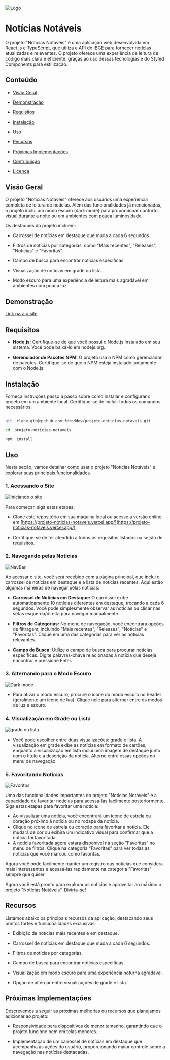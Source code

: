 ![Logo](https://i.imgur.com/p9G1k4A.png)

# Notícias Notáveis

O projeto "Notícias Notáveis" é uma aplicação web desenvolvida em React.js e TypeScript, que utiliza a API do IBGE para fornecer notícias atualizadas e relevantes. O projeto oferece uma experiência de leitura de código mais clara e eficiente, graças ao uso dessas tecnologias e do Styled Components para estilização.

## Conteúdo

- [Visão Geral](#visão-geral)

- [Demonstração](#demonstração)

- [Requisitos](#requisitos)

- [Instalação](#instalação)

- [Uso](#uso)

- [Recursos](#recursos)

- [Próximas Implementações](#próximas-implementações)

- [Contribuição](#contribuição)

- [Licença](#licença)

## Visão Geral

O projeto "Notícias Notáveis" oferece aos usuários uma experiência completa de leitura de notícias. Além das funcionalidades já mencionadas, o projeto inclui um modo escuro (dark mode) para proporcionar conforto visual durante a noite ou em ambientes com pouca luminosidade.

Os destaques do projeto incluem:

- Carrossel de notícias em destaque que muda a cada 6 segundos.

- Filtros de notícias por categorias, como "Mais recentes", "Releases", "Notícias" e "Favoritas".

- Campo de busca para encontrar notícias específicas.

- Visualização de notícias em grade ou lista.

- Modo escuro para uma experiência de leitura mais agradável em ambientes com pouca luz.

## Demonstração

[Link para o site](https://projeto-noticias-notaveis.vercel.app/)

## Requisitos

- **Node.js:** Certifique-se de que você possui o Node.js instalado em seu sistema. Você pode baixá-lo em nodejs.org.

- **Gerenciador de Pacotes NPM:** O projeto usa o NPM como gerenciador de pacotes. Certifique-se de que o NPM esteja instalado juntamente com o Node.js.

## Instalação

Forneça instruções passo a passo sobre como instalar e configurar o projeto em um ambiente local. Certifique-se de incluir todos os comandos necessários.

```bash

git  clone git@github.com:feroddev/projeto-noticias-notaveis.git

cd  projeto-noticias-notaveis

npm  install

```

## Uso

Nesta seção, vamos detalhar como usar o projeto "Notícias Notáveis" e explorar suas principais funcionalidades.

### 1. Acessando o Site

![Iniciando o site](https://i.imgur.com/LOlq0AU.gif)

Para começar, siga estas etapas:

- Clone este repositório em sua máquina local ou acesse a versão online em [https://projeto-noticias-notaveis.vercel.app/](https://projeto-noticias-notaveis.vercel.app/).

- Certifique-se de ter atendido a todos os requisitos listados na seção de requisitos.

### 2. Navegando pelas Notícias

![NavBar](https://i.imgur.com/XMmmumo.gif)

Ao acessar o site, você será recebido com a página principal, que inclui o carrossel de notícias em destaque e a lista de notícias recentes. Aqui estão algumas maneiras de navegar pelas notícias:

- **Carrossel de Notícias em Destaque:** O carrossel exibe automaticamente 10 notícias diferentes em destaque, trocando a cada 6 segundos. Você pode simplesmente observar as notícias ou clicar nas setas esquerda/direita para navegar manualmente.

- **Filtros de Categorias:** No menu de navegação, você encontrará opções de filtragem, incluindo "Mais recentes", "Releases", "Notícias" e "Favoritas". Clique em uma das categorias para ver as notícias relevantes.

- **Campo de Busca:** Utilize o campo de busca para procurar notícias específicas. Digite palavras-chave relacionadas à notícia que deseja encontrar e pressione Enter.

### 3. Alternando para o Modo Escuro

![Dark mode](https://i.imgur.com/HEDx92W.gif)

- Para ativar o modo escuro, procure o ícone do modo escuro no header (geralmente um ícone de lua). Clique nele para alternar entre os modos de luz e escuro.

### 4. Visualização em Grade ou Lista

![grade ou lista](https://i.imgur.com/z6AULvU.gif)

- Você pode escolher entre duas visualizações: grade e lista. A visualização em grade exibe as notícias em formato de cartões, enquanto a visualização em lista inclui uma imagem de destaque junto com o título e a descrição da notícia. Alterne entre essas opções no menu de navegação.

### 5. Favoritando Notícias

![Favoritos](https://i.imgur.com/kRwyOxe.gif)

Uma das funcionalidades importantes do projeto "Notícias Notáveis" é a capacidade de favoritar notícias para acessá-las facilmente posteriormente. Siga estas etapas para favoritar uma notícia:

- Ao visualizar uma notícia, você encontrará um ícone de estrela ou coração próximo à notícia ou no rodapé da notícia.
- Clique no ícone de estrela ou coração para favoritar a notícia. Ele mudará de cor ou exibirá um indicativo visual para confirmar que a notícia foi favoritada.
- A notícia favoritada agora estará disponível na seção "Favoritas" no menu de filtros. Clique na categoria "Favoritas" para ver todas as notícias que você marcou como favoritas.

Agora você pode facilmente manter um registro das notícias que considera mais interessantes e acessá-las rapidamente na categoria "Favoritas" sempre que quiser.

Agora você está pronto para explorar as notícias e aproveitar ao máximo o projeto "Notícias Notáveis". Divirta-se!

## Recursos

Listamos abaixo os principais recursos da aplicação, destacando seus pontos fortes e funcionalidades exclusivas:

- Exibição de notícias mais recentes e em destaque.

- Carrossel de notícias em destaque que muda a cada 6 segundos.

- Filtros de notícias por categorias.

- Campo de busca para encontrar notícias específicas.

- Visualização em modo escuro para uma experiência noturna agradável.

- Opção de alternar entre visualizações de grade e lista.

## Próximas Implementações

Descrevemos a seguir as próximas melhorias ou recursos que planejamos adicionar ao projeto:

- Responsividade para dispositivos de menor tamanho, garantindo que o projeto funcione bem em telas menores.

- Implementação de um carrossel de notícias em destaque que acompanha as ações do usuário, proporcionando maior controle sobre a navegação nas notícias destacadas.
